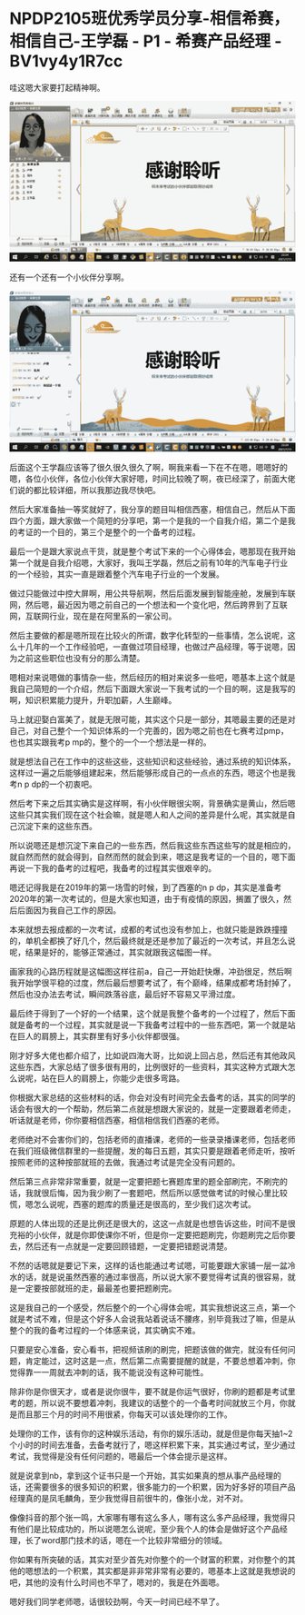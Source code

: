 # NPDP2105班优秀学员分享-相信希赛，相信自己-王学磊 - P1 - 希赛产品经理 - BV1vy4y1R7cc

哇这嗯大家要打起精神啊。

![](img/d72c2185a28ba4ccc80e5517920254a7_1.png)

还有一个还有一个小伙伴分享啊。

![](img/d72c2185a28ba4ccc80e5517920254a7_3.png)

后面这个王学磊应该等了很久很久很久了啊，啊我来看一下在不在嗯，嗯嗯好的嗯，各位小伙伴，各位小伙伴大家好嗯，时间比较晚了啊，夜已经深了，前面大佬们说的都比较详细，所以我那边我尽快吧。

然后大家准备抽一等奖就好了，我分享的题目叫相信西塞，相信自己，然后从下面四个方面，跟大家做一个简短的分享吧，第一个是我的一个自我介绍，第二个是我的考证的一个目的，第三个是整个的一个备考的过程。

最后一个是跟大家说点干货，就是整个考试下来的一个心得体会，嗯那现在我开始第一个就是自我介绍嗯，大家好，我叫王学磊，然后之前有10年的汽车电子行业的一个经验，其实一直是跟着整个汽车电子行业的一个发展。

做过只能做过中控大屏啊，用公共导航啊，然后后面发展到智能座舱，发展到车联网，然后嗯，最近因为嗯之前自己的一个想法和一个变化吧，然后跨界到了互联网，互联网行业，现在是在阿里系的一家公司。

然后主要做的都是嗯所现在比较火的所谓，数字化转型的一些事情，怎么说呢，这么十几年的一个工作经验吧，一直做过项目经理，也做过产品经理，等于说嗯，因为之前这些职位也没有分的那么清楚。

嗯相对来说嗯做的事情杂一些，然后经历的相对来说多一些吧，嗯基本上这个就是我自己简短的一个介绍，然后下面跟大家说一下我考试的一个目的啊，这是我写的啊，知识积累能力提升，升职加薪，人生巅峰。

马上就迎娶白富美了，就是无限可能，其实这个只是一部分，其嗯最主要的还是对自己，对自己整个一个知识体系的一个完善的，因为嗯之前也在七赛考过pmp，也也其实跟我考p mp的，整个的一个一个想法是一样的。

就是想法自己在工作中的这些这些，这些知识和这些经验，通过系统的知识体系，这样过一遍之后能够组建起来，然后能够形成自己的一点点的东西，嗯这个也是我考n p dp的一个初衷吧。

然后考下来之后其实确实是这样啊，有小伙伴眼很尖啊，背景确实是黄山，然后嗯这些只其实我们现在这个社会嘛，就是嗯人和人之间的差异是什么呢，其实就是自己沉淀下来的这些东西。

所以说嗯还是想沉淀下来自己的一些东西，然后我这些东西这些写的就是相应的，就自然而然的就会得到，自然而然的就会到来，嗯这是我考证的一个目的，嗯下面再说一下我的备考的过程吧，我备考的过程其实很艰辛的。

嗯还记得我是在2019年的第一场雪的时候，到了西塞的n p dp，其实是准备考2020年的第一次考试的，但是大家也知道，由于有疫情的原因，搁置了很久，然后后面因为我自己工作的原因。

本来就想去报成都的一次考试，成都的考试也没有参加上，也就只能是跌跌撞撞的，单机全都换了好几个，然后最终就是还是参加了最近的一次考试，并且怎么说呢，结果是好的，能够正常通过，其实就跟我这幅图一样。

画家我的心路历程就是这幅图这样往前a，自己一开始赶快爆，冲劲很足，然后啊我开始学很平稳的过度，然后最后想要考试了，有个巅峰，结果成都考场封掉了，然后也没办法去考试，瞬间跌落谷底，最后好不容易又平滑过度。

最后终于得到了一个好的一个结果，这个就是我整个备考的一个过程了，然后下面就是备考的一个过程，其实就是说一下我备考过程中的一些东西吧，第一个就是站在巨人的肩膀上，其实群里有好多小伙伴都很强。

刚才好多大佬也都介绍了，比如说四海大哥，比如说上回占总，然后还有其他政风这些东西，大家总结了很多很有用的，比例很好的一些资料，其实这种方式跟大怎么说呢，站在巨人的肩膀上，你能少走很多弯路。

你根据大家总结的这些材料的话，你会对没有时间完全去备考的话，其实的同学的话会有很大的一个帮助，然后第二点就是想跟大家说的，就是一定要跟着老师走，听话就是老师，你你要相信西塞，相信相信我们西塞的老师。

老师绝对不会害你们的，包括老师的直播课，老师的一些录录播课老师，包括老师在我们班级微信群里的一些提醒，发的每日五题，其实只要是跟着老师走听，按听按照老师的这种按部就班的去做，我通过考试是完全没有问题的。

然后第三点非常非常重要，就是一定要把题七赛题库里的题全部刷完，不刷完的话，我就很后悔，因为我少刷了一套题吧，然后所以感觉做考试的时候心里比较慌，嗯怎么说呢，西塞的题库的质量还是很高的，至少我们这次考试。

原题的人体出现的还是比例还是很大的，这这一点就是也想告诉这些，时间不是很充裕的小伙伴，就是你即使课你不听，但是你一定要把题刷完，你题刷完之后你要去，然后还有一点就是一定要回顾错题，一定要把错题说清楚。

不然的话嗯就是要记下来，这样的话也能通过考试嗯，可能要跟大家铺一层一盆冷水的话，就是说虽然西塞的通过率很高，所以说大家不要觉得考试真的很容易，就是一定要按部就班的走，最最差也要把题刷完。

这是我自己的一个感受，然后整个的一个心得体会呢，其实我想说这三点，第一个就是考试不难，但是这个好多人会说我站着说话不腰疼，别毕竟我过了嘛，但是从整个的我的备考过程的一个体感来说，其实确实不难。

只要是安心准备，安心看书，把视频该刷的刷完，把题该做的做完，就没有任何问题，肯定能过，这时这是一点，然后第二点需要提醒的就是，不要总想着冲刺，你觉得靠一一周就去冲刺的话，我不能说没有这种可能性。

除非你是你很天才，或者是说你很牛，要不就是你运气很好，你刷的题都是考试里考的题，所以说不要想着冲刺，我建议的话整个的一个备考时间就放三个月，你就是而且那三个月的时间不用很紧，你每天可以该处理你的工作。

处理你的工作，该有你的这种娱乐活动，有你的娱乐活动，就是但是你每天抽1~2个小时的时间去准备，去备考就行了，嗯这样积累下来，其实通过考试，至少通过考试，我觉得是没有任何问题的，嗯最后一个体会提示是这样。

就是说拿到nb，拿到这个证书只是一个开始，其实如果真的想从事产品经理的话，还需要很多的很多知识的积累，很多能力的一个积累，因为好多好的项目产品经理真的是凤毛麟角，至少我觉得目前很牛的，像张小龙，对不对。

像像抖音的那个张一鸣，大家哪有哪有这么多人，哪有这么多产品经理，我觉得只有他们是比较成功的，所以说嗯怎么说呢，至少我个人的体会是做好这个产品经理，长了word那门技术的话，嗯在一个比较非常细分的领域。

你如果有所突破的话，其实对至少首先对你整个的一个财富的积累，对你整个的其他的嗯想法的一个积累，其实都是非非常非常有必要的，嗯基本上这就是我想说的吧，其他的没有什么时间也不早了，嗯对的，我是在外面嗯。

嗯好我们同学老师嗯，话很较劲啊，今天一时间已经不早了。